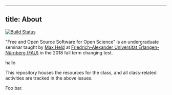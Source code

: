  ---
title: About
---

[![Build Status](https://travis-ci.com/soztag/fossos.svg?branch=master)](https://travis-ci.com/soztag/fossos)

"Free and Open Source Software for Open Science" is an undergraduate seminar taught by [Max Held](http://www.maxheld.de) at [Friedrich-Alexander Universität Erlangen-Nürnberg (FAU)](https://www.fau.de) in the 2018 fall term changing test.

hallo

This repository houses the resources for the class, and all class-related activities are tracked in the above issues.

Foo bar.
